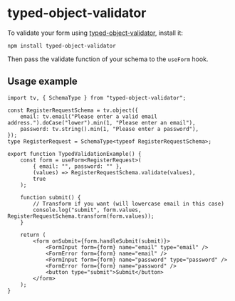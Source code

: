 # typed-object-validator

To validate your form using [typed-object-validator](https://github.com/codestix/typed-object-validator), install it:

```
npm install typed-object-validator
```

Then pass the validate function of your schema to the `useForm` hook.

## Usage example

```tsx
import tv, { SchemaType } from "typed-object-validator";

const RegisterRequestSchema = tv.object({
    email: tv.email("Please enter a valid email address.").doCase("lower").min(1, "Please enter an email"),
    password: tv.string().min(1, "Please enter a password"),
});
type RegisterRequest = SchemaType<typeof RegisterRequestSchema>;

export function TypedValidationExample() {
    const form = useForm<RegisterRequest>(
        { email: "", password: "" },
        (values) => RegisterRequestSchema.validate(values),
        true
    );

    function submit() {
        // Transform if you want (will lowercase email in this case)
        console.log("submit", form.values, RegisterRequestSchema.transform(form.values));
    }

    return (
        <form onSubmit={form.handleSubmit(submit)}>
            <FormInput form={form} name="email" type="email" />
            <FormError form={form} name="email" />
            <FormInput form={form} name="password" type="password" />
            <FormError form={form} name="password" />
            <button type="submit">Submit</button>
        </form>
    );
}
```
